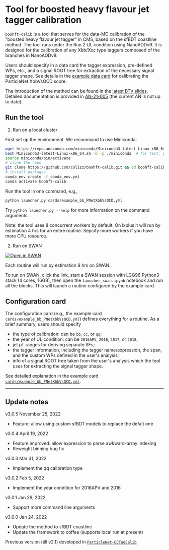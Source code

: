 # Tool for boosted heavy flavour jet tagger calibration

`boohft-calib` is a tool that serves for the data-MC calibration of the "boosted heavy flavour jet tagger" in CMS, based on the sfBDT coastline method.
The tool runs under the Run 2 UL condition using NanoAODv9.
It is designed for the calibration of any Xbb/Xcc type taggers composed of the branches in NanoAODv9. 

Users should specify in a data card the tagger expression, pre-defined WPs, etc., and a signal ROOT tree for extraction of the necessary signal tagger shape.
See details in the [example data card](cards/example_bb_PNetXbbVsQCD.yml) for calibrating the ParticleNet XbbVsQCD score.

The introduction of the method can be found in the [latest BTV slides](https://indico.cern.ch/event/1120932/#23-calibration-of-ul20172018-x).
Detailed documentation is provided in [AN-21-005](https://cms.cern.ch/iCMS/jsp/db_notes/noteInfo.jsp?cmsnoteid=CMS%20AN-2021/005) (the current AN is not up to date).

## Run the tool

1. Run on a local cluster

First set up the environment. We recommand to use Miniconda:
```bash
wget https://repo.anaconda.com/miniconda/Miniconda3-latest-Linux-x86_64.sh
bash Miniconda3-latest-Linux-x86_64.sh -b -p ./miniconda  # for test: put the miniconda folder here
source miniconda/bin/activate
# clone the repo
git clone https://github.com/colizz/boohft-calib.git && cd boohft-calib
# install packages
conda env create -f conda_env.yml
conda activate boohft-calib
```

Run the tool in one command, e.g.,
```bash
python launcher.py cards/example_bb_PNetXbbVsQCD.yml
```

Try `python launcher.py --help` for more information on the command arguments.

Note: the tool uses 8 concurrent workers by default. On lxplus it will run by estimation 4 hrs for an entire routine. Sepcify more workers if you have more CPU resource.

2. Run on SWAN

[![Open in SWAN](https://swanserver.web.cern.ch/swanserver/images/badge_swan_white_150.png)](https://cern.ch/swanserver/cgi-bin/go?projurl=https://github.com/colizz/boohft-calib.git)

Each routine will run by estimation 8 hrs on SWAN.

To run on SWAN, click the link, start a SWAN session with LCG96 Python3 stack (4 cores, 16GB), then open the `launcher_swan.ipynb` notebook and run all the blocks. This will launch a routine configured by the example card.

## Configuration card

The configuration card (e.g., the example card `cards/example_bb_PNetXbbVsQCD.yml`) defines everything for a routine. As a brief summary, users should specify
 - the type of calibration: can be `bb`, `cc`, or `qq`;
 - the year of UL condition: can be `2016APV`, `2016`, `2017`, or `2018`;
 - jet pT ranges for deriving separate SFs;
 - the tagger information, including the tagger name/expression, the span, and the custom WPs defined in the user's analysis;
 - info of a signal ROOT tree taken from the user's analysis which the tool uses for extracting the signal tagger shape.

See detailed explanation in the example card [`cards/example_bb_PNetXbbVsQCD.yml`](cards/example_bb_PNetXbbVsQCD.yml).

--------
## Update notes

v3.0.5 November 25, 2022
 - Feature: allow using custom sfBDT models to replace the defalt one

v3.0.4 April 19, 2022
 - Feature improved: allow expression to parse awkward-array indexing
 - Reweight binning bug fix

v3.0.3 Mar 31, 2022
 - Implement the qq calibration type

v3.0.2 Feb 5, 2022
 - Implement the year condition for 2016APV and 2016

v3.0.1 Jan 29, 2022
 - Support more command line arguments

v3.0.0 Jan 24, 2022
 - Update the method to sfBDT coastline
 - Update the framework to coffea (supports local run at present)

Previous version (till v2.1) developed in [`ParticleNet-CCTagCalib`](https://github.com/colizz/ParticleNet-CCTagCalib/)
